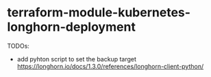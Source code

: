 # terraform-module-kubernetes-longhorn-deployment

TODOs:

- add pyhton script to set the backup target https://longhorn.io/docs/1.3.0/references/longhorn-client-python/